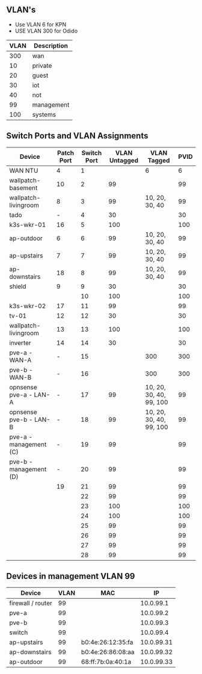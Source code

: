 ## VLAN's

- Use VLAN 6 for KPN
- USE VLAN 300 for Odido

| VLAN | Description |
| ---- | ----------- |
| 300  | wan         |
| 10   | private     |
| 20   | guest       |
| 30   | iot         |
| 40   | not         |
| 99   | management  |
| 100  | systems     |

## Switch Ports and VLAN Assignments

| Device                 | Patch Port | Switch Port | VLAN Untagged | VLAN Tagged             | PVID |
| ---------------------- | ---------- | ----------- | ------------- | ----------------------- | ---- |
| WAN NTU                | 4          | 1           |               | 6                       | 6    |
| wallpatch-basement     | 10         | 2           | 99            |                         | 99   |
| wallpatch-livingroom   | 8          | 3           | 99            | 10, 20, 30, 40          | 99   |
| tado                   | -          | 4           | 30            |                         | 30   |
| k3s-wkr-01             | 16         | 5           | 100           |                         | 100  |
| ap-outdoor             | 6          | 6           | 99            | 10, 20, 30, 40          | 99   |
| ap-upstairs            | 7          | 7           | 99            | 10, 20, 30, 40          | 99   |
| ap-downstairs          | 18         | 8           | 99            | 10, 20, 30, 40          | 99   |
| shield                 | 9          | 9           | 30            |                         | 30   |
|                        |            | 10          | 100           |                         | 100  |
| k3s-wkr-02             | 17         | 11          | 99            |                         | 99   |
| tv-01                  | 12         | 12          | 30            |                         | 30   |
| wallpatch-livingroom   | 13         | 13          | 100           |                         | 100  |
| inverter               | 14         | 14          | 30            |                         | 30   |
| pve-a - WAN-A          | -          | 15          |               | 300                     | 300  |
| pve-b - WAN-B          | -          | 16          |               | 300                     | 300  |
| opnsense pve-a - LAN-A | -          | 17          | 99            | 10, 20, 30, 40, 99, 100 | 99   |
| opnsense pve-b - LAN-B | -          | 18          | 99            | 10, 20, 30, 40, 99, 100 | 99   |
| pve-a - management (C) | -          | 19          | 99            |                         | 99   |
| pve-b - management (D) | -          | 20          | 99            |                         | 99   |
|                        | 19         | 21          | 99            |                         | 99   |
|                        |            | 22          | 99            |                         | 99   |
|                        |            | 23          | 100           |                         | 100  |
|                        |            | 24          | 100           |                         | 100  |
|                        |            | 25          | 99            |                         | 99   |
|                        |            | 26          | 99            |                         | 99   |
|                        |            | 27          | 99            |                         | 99   |
|                        |            | 28          | 99            |                         | 99   |

## Devices in management VLAN 99

| Device            | VLAN | MAC               | IP         |
| ----------------- | ---- | ----------------- | ---------- |
| firewall / router | 99   |                   | 10.0.99.1  |
| pve-a             | 99   |                   | 10.0.99.2  |
| pve-b             | 99   |                   | 10.0.99.3  |
| switch            | 99   |                   | 10.0.99.4  |
| ap-upstairs       | 99   | b0:4e:26:12:35:fa | 10.0.99.31 |
| ap-downstairs     | 99   | b0:4e:26:86:08:aa | 10.0.99.32 |
| ap-outdoor        | 99   | 68:ff:7b:0a:40:1a | 10.0.99.33 |
